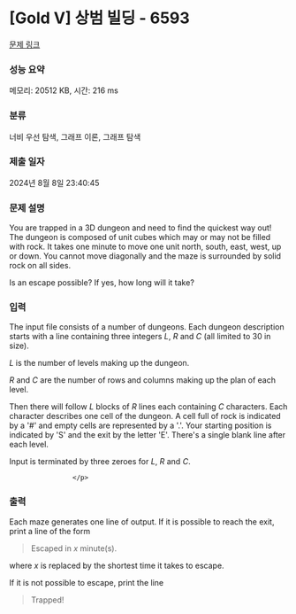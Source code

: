 # [Gold V] 상범 빌딩 - 6593 

[문제 링크](https://www.acmicpc.net/problem/6593) 

### 성능 요약

메모리: 20512 KB, 시간: 216 ms

### 분류

너비 우선 탐색, 그래프 이론, 그래프 탐색

### 제출 일자

2024년 8월 8일 23:40:45

### 문제 설명

<p>
</p><p>
You are trapped in a 3D dungeon and need to find the quickest way out!
The dungeon is composed of unit cubes which may or may not be filled with rock.
It takes one minute to move one unit north, south, east, west, up or down.
You cannot move diagonally and the maze is surrounded by solid rock on all sides.
</p><p>
Is an escape possible? If yes, how long will it take?

</p>

### 입력 

 The input file consists of a number of dungeons.
Each dungeon description starts with a line containing three integers
<i>L</i>, <i>R</i> and <i>C</i> (all limited to 30 in size).
<p></p><p>
<i>L</i> is the number of levels making up the dungeon.
</p><p>
<i>R</i> and <i>C</i> are the number of rows and columns making up the plan of each
level.
</p><p>
Then there will follow <i>L</i> blocks of <i>R</i> lines each containing <i>C</i>
characters.
Each character describes one cell of the dungeon. A cell full of rock is indicated
by a '#' and empty cells are represented by a '.'.
Your starting position is indicated by 'S' and the exit by the letter 'E'.
There's a single blank line after each level.

Input is terminated by three zeroes for <i>L</i>, <i>R</i> and <i>C</i>.


					</p>

### 출력 

 Each maze generates one line of output. If it is possible to reach the exit,
print a line of the form
<blockquote>
Escaped in <i>x</i> minute(s).
</blockquote>
where <i>x</i> is replaced by the shortest time it takes to escape.
<p></p><p>
If it is not possible to escape, print the line
</p><blockquote>
Trapped!
</blockquote>

